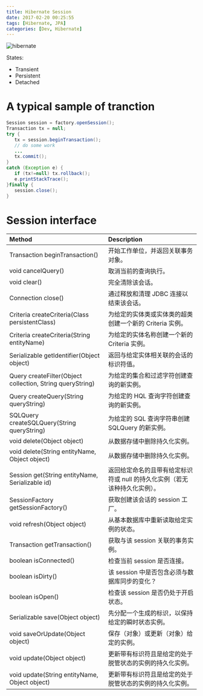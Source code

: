 ```yaml
---
title: Hibernate Session
date: 2017-02-20 00:25:55
tags: [Hibernate, JPA]
categories: [Dev, Hibernate]
---
```


![hibernate](https://philsblog.b-cdn.net/images/hibernate.jpeg "hibernate")

States:
* Transient
* Persistent
* Detached

# A typical sample of tranction
```Java
Session session = factory.openSession();
Transaction tx = null;
try {
   tx = session.beginTransaction();
   // do some work
   ...
   tx.commit();
}
catch (Exception e) {
   if (tx!=null) tx.rollback();
   e.printStackTrace(); 
}finally {
   session.close();
}
```

# Session interface
|Method|Description|
|:-|:-|
|Transaction beginTransaction()|开始工作单位，并返回关联事务对象。|
|void cancelQuery()|取消当前的查询执行。|
|void clear()|完全清除该会话。|
|Connection close()|通过释放和清理 JDBC 连接以结束该会话。|
|Criteria createCriteria(Class persistentClass)|为给定的实体类或实体类的超类创建一个新的 Criteria 实例。|
|Criteria createCriteria(String entityName)|为给定的实体名称创建一个新的 Criteria 实例。|
|Serializable getIdentifier(Object object)|返回与给定实体相关联的会话的标识符值。|
|Query createFilter(Object collection, String queryString)|为给定的集合和过滤字符创建查询的新实例。|
|Query createQuery(String queryString)|为给定的 HQL 查询字符创建查询的新实例。|
|SQLQuery createSQLQuery(String queryString)|为给定的 SQL 查询字符串创建 SQLQuery 的新实例。|
|void delete(Object object)|从数据存储中删除持久化实例。|
|void delete(String entityName, Object object)|从数据存储中删除持久化实例。|
|Session get(String entityName, Serializable id)|返回给定命名的且带有给定标识符或 null 的持久化实例（若无该种持久化实例）。|
|SessionFactory getSessionFactory()|获取创建该会话的 session 工厂。|
|void refresh(Object object)|从基本数据库中重新读取给定实例的状态。|
|Transaction getTransaction()|获取与该 session 关联的事务实例。|
|boolean isConnected()|检查当前 session 是否连接。|
|boolean isDirty()|该 session 中是否包含必须与数据库同步的变化？|
|boolean isOpen()|检查该 session 是否仍处于开启状态。|
|Serializable save(Object object)|先分配一个生成的标识，以保持给定的瞬时状态实例。|
|void saveOrUpdate(Object object)|保存（对象）或更新（对象）给定的实例。|
|void update(Object object)|更新带有标识符且是给定的处于脱管状态的实例的持久化实例。|
|void update(String entityName, Object object)|更新带有标识符且是给定的处于脱管状态的实例的持久化实例。|